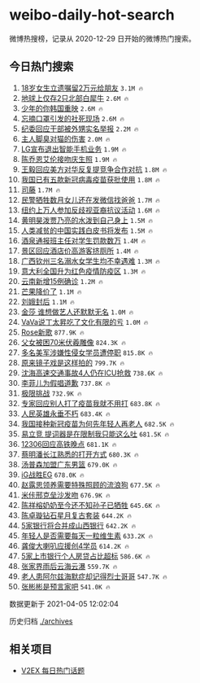 # weibo-daily-hot-search

微博热搜榜，记录从 2020-12-29 日开始的微博热门搜索。

## 今日热门搜索

<!-- BEGIN -->

1. [18岁女生立遗嘱留2万元给朋友](https://s.weibo.com/weibo?q=%2318%E5%B2%81%E5%A5%B3%E7%94%9F%E7%AB%8B%E9%81%97%E5%98%B1%E7%95%992%E4%B8%87%E5%85%83%E7%BB%99%E6%9C%8B%E5%8F%8B%23&Refer=top) `3.1M 🔥`
1. [地球上仅存2只北部白犀牛](https://s.weibo.com/weibo?q=%23%E5%9C%B0%E7%90%83%E4%B8%8A%E4%BB%85%E5%AD%982%E5%8F%AA%E5%8C%97%E9%83%A8%E7%99%BD%E7%8A%80%E7%89%9B%23&Refer=top) `2.6M 🔥`
1. [少年的你韩国重映](https://s.weibo.com/weibo?q=%23%E5%B0%91%E5%B9%B4%E7%9A%84%E4%BD%A0%E9%9F%A9%E5%9B%BD%E9%87%8D%E6%98%A0%23&Refer=top) `2.6M 🔥`
1. [忘摘口罩引发的社死现场](https://s.weibo.com/weibo?q=%23%E5%BF%98%E6%91%98%E5%8F%A3%E7%BD%A9%E5%BC%95%E5%8F%91%E7%9A%84%E7%A4%BE%E6%AD%BB%E7%8E%B0%E5%9C%BA%23&Refer=top) `2.6M 🔥`
1. [纪委回应干部被外甥实名举报](https://s.weibo.com/weibo?q=%E7%BA%AA%E5%A7%94%E5%9B%9E%E5%BA%94%E5%B9%B2%E9%83%A8%E8%A2%AB%E5%A4%96%E7%94%A5%E5%AE%9E%E5%90%8D%E4%B8%BE%E6%8A%A5&Refer=top) `2.2M 🔥`
1. [主人脚臭对猫的伤害](https://s.weibo.com/weibo?q=%23%E4%B8%BB%E4%BA%BA%E8%84%9A%E8%87%AD%E5%AF%B9%E7%8C%AB%E7%9A%84%E4%BC%A4%E5%AE%B3%23&Refer=top) `2.0M 🔥`
1. [LG宣布退出智能手机业务](https://s.weibo.com/weibo?q=LG%E5%AE%A3%E5%B8%83%E9%80%80%E5%87%BA%E6%99%BA%E8%83%BD%E6%89%8B%E6%9C%BA%E4%B8%9A%E5%8A%A1&Refer=top) `1.9M 🔥`
1. [陈乔恩艾伦接吻庆生照](https://s.weibo.com/weibo?q=%23%E9%99%88%E4%B9%94%E6%81%A9%E8%89%BE%E4%BC%A6%E6%8E%A5%E5%90%BB%E5%BA%86%E7%94%9F%E7%85%A7%23&Refer=top) `1.9M 🔥`
1. [王毅回应美方对华反复提竞争合作对抗](https://s.weibo.com/weibo?q=%23%E7%8E%8B%E6%AF%85%E5%9B%9E%E5%BA%94%E7%BE%8E%E6%96%B9%E5%AF%B9%E5%8D%8E%E5%8F%8D%E5%A4%8D%E6%8F%90%E7%AB%9E%E4%BA%89%E5%90%88%E4%BD%9C%E5%AF%B9%E6%8A%97%23&Refer=top) `1.8M 🔥`
1. [我国已有五款新冠病毒疫苗获批使用](https://s.weibo.com/weibo?q=%23%E6%88%91%E5%9B%BD%E5%B7%B2%E6%9C%89%E4%BA%94%E6%AC%BE%E6%96%B0%E5%86%A0%E7%97%85%E6%AF%92%E7%96%AB%E8%8B%97%E8%8E%B7%E6%89%B9%E4%BD%BF%E7%94%A8%23&Refer=top) `1.8M 🔥`
1. [司藤](https://s.weibo.com/weibo?q=%E5%8F%B8%E8%97%A4&Refer=top) `1.7M 🔥`
1. [民警牺牲数月女儿还在发微信找爸爸](https://s.weibo.com/weibo?q=%23%E6%B0%91%E8%AD%A6%E7%89%BA%E7%89%B2%E6%95%B0%E6%9C%88%E5%A5%B3%E5%84%BF%E8%BF%98%E5%9C%A8%E5%8F%91%E5%BE%AE%E4%BF%A1%E6%89%BE%E7%88%B8%E7%88%B8%23&Refer=top) `1.7M 🔥`
1. [纽约上万人参加反歧视亚裔抗议活动](https://s.weibo.com/weibo?q=%E7%BA%BD%E7%BA%A6%E4%B8%8A%E4%B8%87%E4%BA%BA%E5%8F%82%E5%8A%A0%E5%8F%8D%E6%AD%A7%E8%A7%86%E4%BA%9A%E8%A3%94%E6%8A%97%E8%AE%AE%E6%B4%BB%E5%8A%A8&Refer=top) `1.6M 🔥`
1. [黄明昊泼贾乃亮的水泼到自己身上](https://s.weibo.com/weibo?q=%E9%BB%84%E6%98%8E%E6%98%8A%E6%B3%BC%E8%B4%BE%E4%B9%83%E4%BA%AE%E7%9A%84%E6%B0%B4%E6%B3%BC%E5%88%B0%E8%87%AA%E5%B7%B1%E8%BA%AB%E4%B8%8A&Refer=top) `1.5M 🔥`
1. [人类减贫的中国实践白皮书将发布](https://s.weibo.com/weibo?q=%23%E4%BA%BA%E7%B1%BB%E5%87%8F%E8%B4%AB%E7%9A%84%E4%B8%AD%E5%9B%BD%E5%AE%9E%E8%B7%B5%E7%99%BD%E7%9A%AE%E4%B9%A6%E5%B0%86%E5%8F%91%E5%B8%83%23&Refer=top) `1.5M 🔥`
1. [酒泉通报班主任对学生罚款数万](https://s.weibo.com/weibo?q=%23%E9%85%92%E6%B3%89%E9%80%9A%E6%8A%A5%E7%8F%AD%E4%B8%BB%E4%BB%BB%E5%AF%B9%E5%AD%A6%E7%94%9F%E7%BD%9A%E6%AC%BE%E6%95%B0%E4%B8%87%23&Refer=top) `1.4M 🔥`
1. [景区回应酒店价高游客挤厕所](https://s.weibo.com/weibo?q=%23%E6%99%AF%E5%8C%BA%E5%9B%9E%E5%BA%94%E9%85%92%E5%BA%97%E4%BB%B7%E9%AB%98%E6%B8%B8%E5%AE%A2%E6%8C%A4%E5%8E%95%E6%89%80%23&Refer=top) `1.4M 🔥`
1. [广西钦州三名溺水女学生均不幸遇难](https://s.weibo.com/weibo?q=%23%E5%B9%BF%E8%A5%BF%E9%92%A6%E5%B7%9E%E4%B8%89%E5%90%8D%E6%BA%BA%E6%B0%B4%E5%A5%B3%E5%AD%A6%E7%94%9F%E5%9D%87%E4%B8%8D%E5%B9%B8%E9%81%87%E9%9A%BE%23&Refer=top) `1.3M 🔥`
1. [意大利全国升为红色疫情防疫区](https://s.weibo.com/weibo?q=%23%E6%84%8F%E5%A4%A7%E5%88%A9%E5%85%A8%E5%9B%BD%E5%8D%87%E4%B8%BA%E7%BA%A2%E8%89%B2%E7%96%AB%E6%83%85%E9%98%B2%E7%96%AB%E5%8C%BA%23&Refer=top) `1.3M 🔥`
1. [云南新增15例确诊](https://s.weibo.com/weibo?q=%23%E4%BA%91%E5%8D%97%E6%96%B0%E5%A2%9E15%E4%BE%8B%E7%A1%AE%E8%AF%8A%23&Refer=top) `1.2M 🔥`
1. [芒果降价了](https://s.weibo.com/weibo?q=%23%E8%8A%92%E6%9E%9C%E9%99%8D%E4%BB%B7%E4%BA%86%23&Refer=top) `1.1M 🔥`
1. [刘娥封后](https://s.weibo.com/weibo?q=%23%E5%88%98%E5%A8%A5%E5%B0%81%E5%90%8E%23&Refer=top) `1.1M 🔥`
1. [金莎 谁想做艺人还默默无名](https://s.weibo.com/weibo?q=%E9%87%91%E8%8E%8E%20%E8%B0%81%E6%83%B3%E5%81%9A%E8%89%BA%E4%BA%BA%E8%BF%98%E9%BB%98%E9%BB%98%E6%97%A0%E5%90%8D&Refer=top) `1.0M 🔥`
1. [VaVa说丁太昇吃了文化有限的亏](https://s.weibo.com/weibo?q=%23VaVa%E8%AF%B4%E4%B8%81%E5%A4%AA%E6%98%87%E5%90%83%E4%BA%86%E6%96%87%E5%8C%96%E6%9C%89%E9%99%90%E7%9A%84%E4%BA%8F%23&Refer=top) `1.0M 🔥`
1. [Rose新歌](https://s.weibo.com/weibo?q=%23Rose%E6%96%B0%E6%AD%8C%23&Refer=top) `877.9K 🔥`
1. [父女被困70米伏羲雕像](https://s.weibo.com/weibo?q=%E7%88%B6%E5%A5%B3%E8%A2%AB%E5%9B%B070%E7%B1%B3%E4%BC%8F%E7%BE%B2%E9%9B%95%E5%83%8F&Refer=top) `824.3K 🔥`
1. [多名美军涉嫌性侵女学员遭停职](https://s.weibo.com/weibo?q=%23%E5%A4%9A%E5%90%8D%E7%BE%8E%E5%86%9B%E6%B6%89%E5%AB%8C%E6%80%A7%E4%BE%B5%E5%A5%B3%E5%AD%A6%E5%91%98%E9%81%AD%E5%81%9C%E8%81%8C%23&Refer=top) `815.8K 🔥`
1. [原来镜子戏是这样拍的](https://s.weibo.com/weibo?q=%23%E5%8E%9F%E6%9D%A5%E9%95%9C%E5%AD%90%E6%88%8F%E6%98%AF%E8%BF%99%E6%A0%B7%E6%8B%8D%E7%9A%84%23&Refer=top) `799.7K 🔥`
1. [沈海高速交通事故4人仍在ICU抢救](https://s.weibo.com/weibo?q=%E6%B2%88%E6%B5%B7%E9%AB%98%E9%80%9F%E4%BA%A4%E9%80%9A%E4%BA%8B%E6%95%854%E4%BA%BA%E4%BB%8D%E5%9C%A8ICU%E6%8A%A2%E6%95%91&Refer=top) `738.6K 🔥`
1. [李菲儿为假唱道歉](https://s.weibo.com/weibo?q=%23%E6%9D%8E%E8%8F%B2%E5%84%BF%E4%B8%BA%E5%81%87%E5%94%B1%E9%81%93%E6%AD%89%23&Refer=top) `737.8K 🔥`
1. [极限挑战](https://s.weibo.com/weibo?q=%E6%9E%81%E9%99%90%E6%8C%91%E6%88%98&Refer=top) `732.9K 🔥`
1. [专家回应别人打了疫苗我就不用打](https://s.weibo.com/weibo?q=%23%E4%B8%93%E5%AE%B6%E5%9B%9E%E5%BA%94%E5%88%AB%E4%BA%BA%E6%89%93%E4%BA%86%E7%96%AB%E8%8B%97%E6%88%91%E5%B0%B1%E4%B8%8D%E7%94%A8%E6%89%93%23&Refer=top) `683.8K 🔥`
1. [人民英雄永垂不朽](https://s.weibo.com/weibo?q=%23%E4%BA%BA%E6%B0%91%E8%8B%B1%E9%9B%84%E6%B0%B8%E5%9E%82%E4%B8%8D%E6%9C%BD%23&Refer=top) `683.4K 🔥`
1. [我国接种新冠疫苗为何先年轻人再老人](https://s.weibo.com/weibo?q=%23%E6%88%91%E5%9B%BD%E6%8E%A5%E7%A7%8D%E6%96%B0%E5%86%A0%E7%96%AB%E8%8B%97%E4%B8%BA%E4%BD%95%E5%85%88%E5%B9%B4%E8%BD%BB%E4%BA%BA%E5%86%8D%E8%80%81%E4%BA%BA%23&Refer=top) `682.5K 🔥`
1. [易立竞 提词器是在限制我只能这么吐](https://s.weibo.com/weibo?q=%E6%98%93%E7%AB%8B%E7%AB%9E%20%E6%8F%90%E8%AF%8D%E5%99%A8%E6%98%AF%E5%9C%A8%E9%99%90%E5%88%B6%E6%88%91%E5%8F%AA%E8%83%BD%E8%BF%99%E4%B9%88%E5%90%90&Refer=top) `681.5K 🔥`
1. [12306回应高铁晚点](https://s.weibo.com/weibo?q=%2312306%E5%9B%9E%E5%BA%94%E9%AB%98%E9%93%81%E6%99%9A%E7%82%B9%23&Refer=top) `681.1K 🔥`
1. [蔡明潘长江熟悉的打开方式](https://s.weibo.com/weibo?q=%E8%94%A1%E6%98%8E%E6%BD%98%E9%95%BF%E6%B1%9F%E7%86%9F%E6%82%89%E7%9A%84%E6%89%93%E5%BC%80%E6%96%B9%E5%BC%8F&Refer=top) `680.3K 🔥`
1. [汤普森加盟广东男篮](https://s.weibo.com/weibo?q=%23%E6%B1%A4%E6%99%AE%E6%A3%AE%E5%8A%A0%E7%9B%9F%E5%B9%BF%E4%B8%9C%E7%94%B7%E7%AF%AE%23&Refer=top) `679.0K 🔥`
1. [iG战胜EG](https://s.weibo.com/weibo?q=%23iG%E6%88%98%E8%83%9CEG%23&Refer=top) `678.0K 🔥`
1. [赵露思领养需要特殊照顾的流浪狗](https://s.weibo.com/weibo?q=%23%E8%B5%B5%E9%9C%B2%E6%80%9D%E9%A2%86%E5%85%BB%E9%9C%80%E8%A6%81%E7%89%B9%E6%AE%8A%E7%85%A7%E9%A1%BE%E7%9A%84%E6%B5%81%E6%B5%AA%E7%8B%97%23&Refer=top) `677.5K 🔥`
1. [米佧邢克垒沙发吻](https://s.weibo.com/weibo?q=%23%E7%B1%B3%E4%BD%A7%E9%82%A2%E5%85%8B%E5%9E%92%E6%B2%99%E5%8F%91%E5%90%BB%23&Refer=top) `676.9K 🔥`
1. [陈祥榕奶奶至今还不知孙子已牺牲](https://s.weibo.com/weibo?q=%23%E9%99%88%E7%A5%A5%E6%A6%95%E5%A5%B6%E5%A5%B6%E8%87%B3%E4%BB%8A%E8%BF%98%E4%B8%8D%E7%9F%A5%E5%AD%99%E5%AD%90%E5%B7%B2%E7%89%BA%E7%89%B2%23&Refer=top) `645.6K 🔥`
1. [陈卓璇钻石星月复古套装](https://s.weibo.com/weibo?q=%23%E9%99%88%E5%8D%93%E7%92%87%E9%92%BB%E7%9F%B3%E6%98%9F%E6%9C%88%E5%A4%8D%E5%8F%A4%E5%A5%97%E8%A3%85%23&Refer=top) `644.2K 🔥`
1. [5家银行将合并成山西银行](https://s.weibo.com/weibo?q=%235%E5%AE%B6%E9%93%B6%E8%A1%8C%E5%B0%86%E5%90%88%E5%B9%B6%E6%88%90%E5%B1%B1%E8%A5%BF%E9%93%B6%E8%A1%8C%23&Refer=top) `642.2K 🔥`
1. [年轻人是否需要每天一粒维生素](https://s.weibo.com/weibo?q=%23%E5%B9%B4%E8%BD%BB%E4%BA%BA%E6%98%AF%E5%90%A6%E9%9C%80%E8%A6%81%E6%AF%8F%E5%A4%A9%E4%B8%80%E7%B2%92%E7%BB%B4%E7%94%9F%E7%B4%A0%23&Refer=top) `633.2K 🔥`
1. [龚俊大喇叭应援创4学员](https://s.weibo.com/weibo?q=%23%E9%BE%9A%E4%BF%8A%E5%A4%A7%E5%96%87%E5%8F%AD%E5%BA%94%E6%8F%B4%E5%88%9B4%E5%AD%A6%E5%91%98%23&Refer=top) `614.2K 🔥`
1. [5家上市银行个人房贷占比超标](https://s.weibo.com/weibo?q=%235%E5%AE%B6%E4%B8%8A%E5%B8%82%E9%93%B6%E8%A1%8C%E4%B8%AA%E4%BA%BA%E6%88%BF%E8%B4%B7%E5%8D%A0%E6%AF%94%E8%B6%85%E6%A0%87%23&Refer=top) `586.6K 🔥`
1. [张家界雨后云海云瀑](https://s.weibo.com/weibo?q=%E5%BC%A0%E5%AE%B6%E7%95%8C%E9%9B%A8%E5%90%8E%E4%BA%91%E6%B5%B7%E4%BA%91%E7%80%91&Refer=top) `559.7K 🔥`
1. [老人患阿尔兹海默症却记得烈士哥哥](https://s.weibo.com/weibo?q=%23%E8%80%81%E4%BA%BA%E6%82%A3%E9%98%BF%E5%B0%94%E5%85%B9%E6%B5%B7%E9%BB%98%E7%97%87%E5%8D%B4%E8%AE%B0%E5%BE%97%E7%83%88%E5%A3%AB%E5%93%A5%E5%93%A5%23&Refer=top) `547.7K 🔥`
1. [张彬彬是预言家吧](https://s.weibo.com/weibo?q=%E5%BC%A0%E5%BD%AC%E5%BD%AC%E6%98%AF%E9%A2%84%E8%A8%80%E5%AE%B6%E5%90%A7&Refer=top) `541.0K 🔥`

数据更新于 2021-04-05 12:02:04

<!-- END -->

历史归档 [./archives](./archives)

## 相关项目

- [V2EX 每日热门话题](https://github.com/boojack/v2ex-daily-hot-topic)

